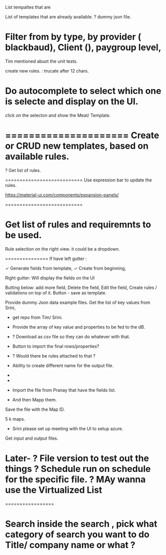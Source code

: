 List tempaltes that are 

List of templates that are already available. 
? dummy json file. 

Filter from by type, by provider ( blackbaud), Client (), paygroup level, 
=====================
Tim mentioned abuot the unit tests. 

create new rules. : trucate after 12 chars. 

Do autocomplete to select which one is selecte and display on the UI. 
=====================
click on the selecton and show the Meat/ Template. 

=====================
Create or CRUD new templates, based on available rules. 
=====================
? Get list of rules. 



===========================
Use expression bar to update the rules. 

https://material-ui.com/components/expansion-panels/

===========================


Get list of rules and requiremnts to be used. 
==================
Rule selection on the right view. 
it could be a dropdown. 


===============
If have left gutter :

 ✓ Generate fields from template,
 ✓ Create from beginning,


Right gutter: 
  Will display the fields on the UI 

Butting below:  add more field, 
Delete the field,
Edit the field, 
Create rules / validations on top of it. 
Button - save as template. 



Provide dummy Json data example files. 
Get the list of key values from Srini, 


- get repo from Tim/ Srini. 
- Provide the array of key value and properties to be fed to the dB. 
- ? Download as csv file so they can do whatever with that. 

-  Button to import the final rows/properties?  
- ? Would there be rules attached to that ?
- Ability to create different name for the output file. 
- 


- 
- Import the file from Pranay that have the fields list. 
- And then Mapp them. 

Save the file with the Map ID.



5 k maps.

- Srini please set up meeting with the UI to setup azure.


Get input and output files.




Later- 
? File version to test out the things
? Schedule run on schedule for the specific file.
? MAy wanna use the Virtualized List
=================

=================


Search 
inside the search , pick what category of search you want to do 
Title/ company name or what ?
=================





